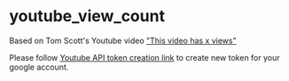 # youtube_view_count
Based on Tom Scott's Youtube video ["This video has x views"](https://www.youtube.com/watch?v=BxV14h0kFs0)

Please follow [Youtube API token creation link](https://developers.google.com/youtube/v3/getting-started) to create new token for your google account.
